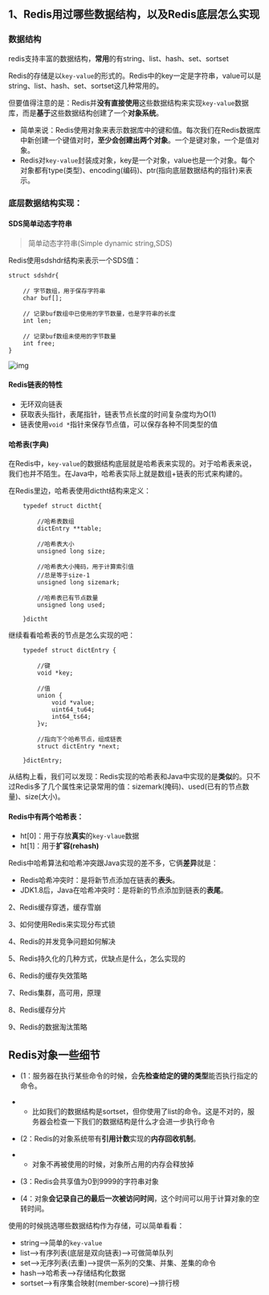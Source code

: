 ## 1、Redis用过哪些数据结构，以及Redis底层怎么实现

### 数据结构

redis支持丰富的数据结构，**常用**的有string、list、hash、set、sortset

Redis的存储是以`key-value`的形式的。Redis中的key一定是字符串，value可以是string、list、hash、set、sortset这几种常用的。

但要值得注意的是：Redis并**没有直接使用**这些数据结构来实现`key-value`数据库，而是**基于**这些数据结构创建了一个**对象系统**。

- 简单来说：Redis使用对象来表示数据库中的键和值。每次我们在Redis数据库中新创建一个键值对时，**至少会创建出两个对象**。一个是键对象，一个是值对象。
- Redis对`key-value`封装成对象，key是一个对象，value也是一个对象。每个对象都有type(类型)、encoding(编码)、ptr(指向底层数据结构的指针)来表示。

### 底层数据结构实现：

#### SDS简单动态字符串

> 简单动态字符串(Simple dynamic string,SDS)

Redis使用sdshdr结构来表示一个SDS值：

```
struct sdshdr{

    // 字节数组，用于保存字符串
    char buf[];

    // 记录buf数组中已使用的字节数量，也是字符串的长度
    int len;

    // 记录buf数组未使用的字节数量
    int free;
}
```

![img](http://www.micheal.wang:10020/mongo/read/5f40e6ac9c5fd27c4ff5d8b2)

#### Redis链表的特性

- 无环双向链表
- 获取表头指针，表尾指针，链表节点长度的时间复杂度均为O(1)
- 链表使用`void *`指针来保存节点值，可以保存各种不同类型的值

#### 哈希表(字典)

在Redis中，`key-value`的数据结构底层就是哈希表来实现的。对于哈希表来说，我们也并不陌生。在Java中，哈希表实际上就是数组+链表的形式来构建的。

在Redis里边，哈希表使用dictht结构来定义：

```
    typedef struct dictht{

        //哈希表数组
        dictEntry **table;  

        //哈希表大小
        unsigned long size;    

        //哈希表大小掩码，用于计算索引值
        //总是等于size-1
        unsigned long sizemark;     

        //哈希表已有节点数量
        unsigned long used;

    }dictht
```

继续看看哈希表的节点是怎么实现的吧：

```
    typedef struct dictEntry {

        //键
        void *key;

        //值
        union {
            void *value;
            uint64_tu64;
            int64_ts64;
        }v;    

        //指向下个哈希节点，组成链表
        struct dictEntry *next;

    }dictEntry;
```

从结构上看，我们可以发现：Redis实现的哈希表和Java中实现的是**类似**的。只不过Redis多了几个属性来记录常用的值：sizemark(掩码)、used(已有的节点数量)、size(大小)。

#### **Redis中有两个哈希表**：

- ht[0]：用于存放**真实**的`key-vlaue`数据
- ht[1]：用于**扩容(rehash)**

Redis中哈希算法和哈希冲突跟Java实现的差不多，它俩**差异**就是：

- Redis哈希冲突时：是将新节点添加在链表的**表头**。
- JDK1.8后，Java在哈希冲突时：是将新的节点添加到链表的**表尾**。



2、Redis缓存穿透，缓存雪崩

3、如何使用Redis来实现分布式锁

4、Redis的并发竞争问题如何解决

5、Redis持久化的几种方式，优缺点是什么，怎么实现的

6、Redis的缓存失效策略

7、Redis集群，高可用，原理

8、Redis缓存分片

9、Redis的数据淘汰策略

## Redis对象一些细节

- (1：服务器在执行某些命令的时候，会**先检查给定的键的类型**能否执行指定的命令。

- - 比如我们的数据结构是sortset，但你使用了list的命令。这是不对的，服务器会检查一下我们的数据结构是什么才会进一步执行命令

- (2：Redis的对象系统带有**引用计数**实现的**内存回收机制**。

- - 对象不再被使用的时候，对象所占用的内存会释放掉

- (3：Redis会共享值为0到9999的字符串对象

- (4：对象**会记录自己的最后一次被访问时间**，这个时间可以用于计算对象的空转时间。

使用的时候挑选哪些数据结构作为存储，可以简单看看：

- string-->简单的`key-value`
- list-->有序列表(底层是双向链表)-->可做简单队列
- set-->无序列表(去重)-->提供一系列的交集、并集、差集的命令
- hash-->哈希表-->存储结构化数据
- sortset-->有序集合映射(member-score)-->排行榜